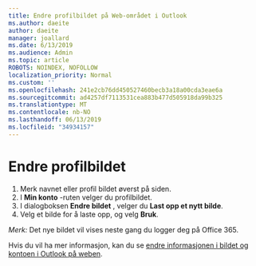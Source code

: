 ```yaml
---
title: Endre profilbildet på Web-området i Outlook
ms.author: daeite
author: daeite
manager: joallard
ms.date: 6/13/2019
ms.audience: Admin
ms.topic: article
ROBOTS: NOINDEX, NOFOLLOW
localization_priority: Normal
ms.custom: ''
ms.openlocfilehash: 241e2cb76dd450527460becb3a18a00cda3eae6a
ms.sourcegitcommit: ad4257df7113531cea883b477d505918da99b325
ms.translationtype: MT
ms.contentlocale: nb-NO
ms.lasthandoff: 06/13/2019
ms.locfileid: "34934157"
---
```

# <a name="change-your-profile-picture"></a>Endre profilbildet

1. Merk navnet eller profil bildet øverst på siden.
1. I **Min konto** -ruten velger du profilbildet.
1. I dialogboksen **Endre bildet** , velger du **Last opp et nytt bilde**.
1. Velg et bilde for å laste opp, og velg **Bruk**.

*Merk:* Det nye bildet vil vises neste gang du logger deg på Office 365.

Hvis du vil ha mer informasjon, kan du se [endre informasjonen i bildet og kontoen i Outlook på weben](https://support.office.com/article/b2dbb289-851d-4bed-93c3-3e136f5659ec).